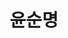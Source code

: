 ---
layout: hubs
key: Q56526162
title: 윤순명
name: 윤순명
description: 오당 윤영선의 자녀
score: 0.0006998353469577534
degree: 4
---